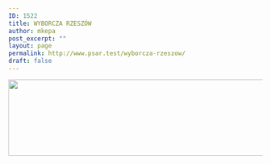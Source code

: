 ```yaml
---
ID: 1522
title: WYBORCZA RZESZÓW
author: mkepa
post_excerpt: ""
layout: page
permalink: http://www.psar.test/wyborcza-rzeszow/
draft: false
---
```

<a href="http://www.psar.test/wp-content/uploads/2017/08/rzeszowwyborcza_pl_miastoskarbów.jpg"><img class="alignnone wp-image-1537 size-full" src="http://www.psar.test/wp-content/uploads/2017/08/wyborcze-to-rzeszów.png" alt="" width="966" height="151" /></a>